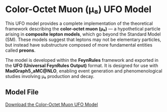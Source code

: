 # Color-Octet Muon (μ₈) UFO Model

This UFO model provides a complete implementation of the theoretical framework describing the **color-octet muon (μ₈)** — a hypothetical particle arising in **composite lepton models**, which go beyond the Standard Model (SM). These models suggest that leptons may not be elementary particles, but instead have substructure composed of more fundamental entities called **preons**.

The model is developed within the **FeynRules** framework and exported in the **UFO (Universal FeynRules Output)** format. It is designed for use with **MadGraph5_aMC@NLO**, enabling event generation and phenomenological studies involving μ₈ production and decay.

## Model File

[Download the Color-Octet Muon UFO Model](#) <!-- Replace # with actual link -->

